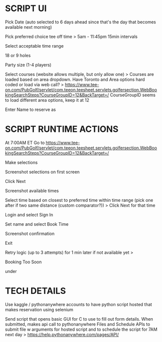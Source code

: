 SCRIPT UI
========

Pick Date (auto selected to 6 days ahead since that's the day that becomes available next morning)

Pick preferred choice tee off time
	> 5am - 11:45pm 15min intervals

Select acceptable time range
	
18 or 9 holes

Party size (1-4 players)

Select courses (website allows multiple, but only allow one)
	> Courses are loaded based on area dropdown. Have Toronto and Area options hard coded or load via web call?
	> https://www.tee-on.com/PubGolf/servlet/com.teeon.teesheet.servlets.golfersection.WebBookingSearchSteps?CourseGroupID=12&BackTarget=/ CourseGroupID seems to load different area options, keep it at 12

Enter Name to reserve as

SCRIPT RUNTIME ACTIONS
=========

At 7:00AM ET Go to https://www.tee-on.com/PubGolf/servlet/com.teeon.teesheet.servlets.golfersection.WebBookingSearchSteps?CourseGroupID=12&BackTarget=/

Make selections

Screenshot selections on first screen

Click Next

Screenshot available times

Select time based on closest to preferred time within time range (pick one after if two same distance (custom comparator?))
	> Click Next for that time

Login and select Sign In

Set name and select Book Time

Screenshot confirmation

Exit

Retry logic (up to 3 attempts) for 1 min later if not available yet
	> <p class="title">Booking Too Soon</p> under <div class="search-results-tee-times-message double-wide DVGC-message-box">

TECH DETAILS
==========
Use kaggle / pythonanywhere accounts to have python script hosted that makes reservation using selenium

Send script that opens basic GUI for C to use to fill out form details. When submitted, makes api call to pythonanywhere Files and Schedule APIs to submit file w arguments for hosted script and to schedule the script for 7AM next day
	> https://help.pythonanywhere.com/pages/API/
